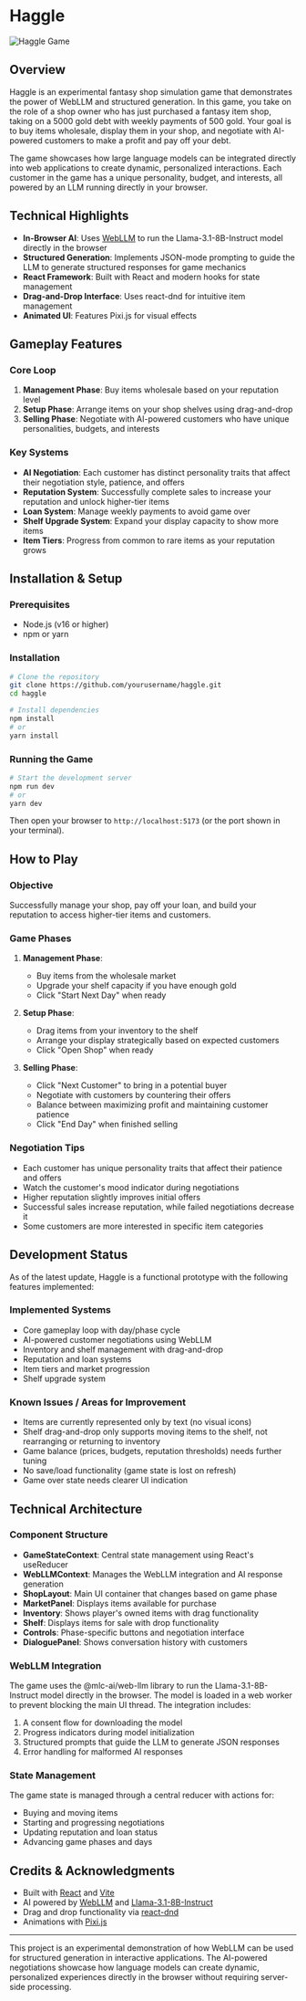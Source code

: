 # Haggle

![Haggle Game](https://via.placeholder.com/800x400?text=Haggle+Game)

## Overview

Haggle is an experimental fantasy shop simulation game that demonstrates the power of WebLLM and structured generation. In this game, you take on the role of a shop owner who has just purchased a fantasy item shop, taking on a 5000 gold debt with weekly payments of 500 gold. Your goal is to buy items wholesale, display them in your shop, and negotiate with AI-powered customers to make a profit and pay off your debt.

The game showcases how large language models can be integrated directly into web applications to create dynamic, personalized interactions. Each customer in the game has a unique personality, budget, and interests, all powered by an LLM running directly in your browser.

## Technical Highlights

- **In-Browser AI**: Uses [WebLLM](https://github.com/mlc-ai/web-llm) to run the Llama-3.1-8B-Instruct model directly in the browser
- **Structured Generation**: Implements JSON-mode prompting to guide the LLM to generate structured responses for game mechanics
- **React Framework**: Built with React and modern hooks for state management
- **Drag-and-Drop Interface**: Uses react-dnd for intuitive item management
- **Animated UI**: Features Pixi.js for visual effects

## Gameplay Features

### Core Loop

1. **Management Phase**: Buy items wholesale based on your reputation level
2. **Setup Phase**: Arrange items on your shop shelves using drag-and-drop
3. **Selling Phase**: Negotiate with AI-powered customers who have unique personalities, budgets, and interests

### Key Systems

- **AI Negotiation**: Each customer has distinct personality traits that affect their negotiation style, patience, and offers
- **Reputation System**: Successfully complete sales to increase your reputation and unlock higher-tier items
- **Loan System**: Manage weekly payments to avoid game over
- **Shelf Upgrade System**: Expand your display capacity to show more items
- **Item Tiers**: Progress from common to rare items as your reputation grows

## Installation & Setup

### Prerequisites

- Node.js (v16 or higher)
- npm or yarn

### Installation

```bash
# Clone the repository
git clone https://github.com/yourusername/haggle.git
cd haggle

# Install dependencies
npm install
# or
yarn install
```

### Running the Game

```bash
# Start the development server
npm run dev
# or
yarn dev
```

Then open your browser to `http://localhost:5173` (or the port shown in your terminal).

## How to Play

### Objective

Successfully manage your shop, pay off your loan, and build your reputation to access higher-tier items and customers.

### Game Phases

1. **Management Phase**:
   - Buy items from the wholesale market
   - Upgrade your shelf capacity if you have enough gold
   - Click "Start Next Day" when ready

2. **Setup Phase**:
   - Drag items from your inventory to the shelf
   - Arrange your display strategically based on expected customers
   - Click "Open Shop" when ready

3. **Selling Phase**:
   - Click "Next Customer" to bring in a potential buyer
   - Negotiate with customers by countering their offers
   - Balance between maximizing profit and maintaining customer patience
   - Click "End Day" when finished selling

### Negotiation Tips

- Each customer has unique personality traits that affect their patience and offers
- Watch the customer's mood indicator during negotiations
- Higher reputation slightly improves initial offers
- Successful sales increase reputation, while failed negotiations decrease it
- Some customers are more interested in specific item categories

## Development Status

As of the latest update, Haggle is a functional prototype with the following features implemented:

### Implemented Systems

- Core gameplay loop with day/phase cycle
- AI-powered customer negotiations using WebLLM
- Inventory and shelf management with drag-and-drop
- Reputation and loan systems
- Item tiers and market progression
- Shelf upgrade system

### Known Issues / Areas for Improvement

- Items are currently represented only by text (no visual icons)
- Shelf drag-and-drop only supports moving items to the shelf, not rearranging or returning to inventory
- Game balance (prices, budgets, reputation thresholds) needs further tuning
- No save/load functionality (game state is lost on refresh)
- Game over state needs clearer UI indication

## Technical Architecture

### Component Structure

- **GameStateContext**: Central state management using React's useReducer
- **WebLLMContext**: Manages the WebLLM integration and AI response generation
- **ShopLayout**: Main UI container that changes based on game phase
- **MarketPanel**: Displays items available for purchase
- **Inventory**: Shows player's owned items with drag functionality
- **Shelf**: Displays items for sale with drop functionality
- **Controls**: Phase-specific buttons and negotiation interface
- **DialoguePanel**: Shows conversation history with customers

### WebLLM Integration

The game uses the @mlc-ai/web-llm library to run the Llama-3.1-8B-Instruct model directly in the browser. The model is loaded in a web worker to prevent blocking the main UI thread. The integration includes:

1. A consent flow for downloading the model
2. Progress indicators during model initialization
3. Structured prompts that guide the LLM to generate JSON responses
4. Error handling for malformed AI responses

### State Management

The game state is managed through a central reducer with actions for:
- Buying and moving items
- Starting and progressing negotiations
- Updating reputation and loan status
- Advancing game phases and days

## Credits & Acknowledgments

- Built with [React](https://reactjs.org/) and [Vite](https://vitejs.dev/)
- AI powered by [WebLLM](https://github.com/mlc-ai/web-llm) and [Llama-3.1-8B-Instruct](https://llama.meta.com/)
- Drag and drop functionality via [react-dnd](https://react-dnd.github.io/react-dnd/)
- Animations with [Pixi.js](https://pixijs.com/)

---

This project is an experimental demonstration of how WebLLM can be used for structured generation in interactive applications. The AI-powered negotiations showcase how language models can create dynamic, personalized experiences directly in the browser without requiring server-side processing.
